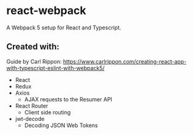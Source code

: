 # react-webpack

A Webpack 5 setup for React and Typescript.

## Created with:

Guide by Carl Rippon: https://www.carlrippon.com/creating-react-app-with-typescript-eslint-with-webpack5/

- React
- Redux
- Axios
  - AJAX requests to the Resumer API
- React Router
  - Client side routing
- jwt-decode
  - Decoding JSON Web Tokens
